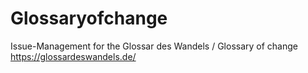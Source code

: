 # Glossaryofchange
Issue-Management for the Glossar des Wandels / Glossary of change https://glossardeswandels.de/
